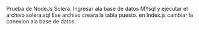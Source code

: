 Prueba de NodeJs Solera.
Ingresar ala base de datos MYsql y ejecutar el archivo solera.sql
Ese archivo creara la tabla puesto.
en Index.js cambiar la conexion ala base de datos.
